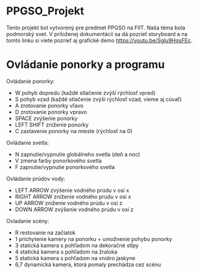 # PPGSO_Projekt

Tento projekt bol vytvorený pre predmet PPGSO na FIIT. Naša téma bola podmorský svet. V priloženej dokumentácií sa dá pozrieť storyboard a na tomto linku si viete pozrieť aj grafické demo https://youtu.be/Sglu9HqsFEc. 

# Ovládanie ponorky a programu
 
Ovládanie ponorky:
- W  	pohyb dopredu (každé stlačenie zvýší rýchlosť vpred)
- S 	pohyb vzad (každé stlačenie zvýší rýchlosť vzad, vieme aj cúvať)
-	A 	zrotovanie ponorky vľavo
-	D 	zrotovanie ponorky vpravo
-	SPACE 	zvýšenie ponorky
-	LEFT SHIFT	zníženie ponorky
-	C	zastavenie ponorky na mieste (rýchlosť na 0)

Ovládanie svetla:
-	N	zapnutie/vypnutie globálneho svetla (deň a noc)
-	V	zmena farby ponorkového svetla
-	F	zapnutie/vypnutie ponorkového svetla

Ovládanie prúdov vody:
- LEFT ARROW	zvýšenie vodného prúdu v osi x
-	RIGHT ARROW	zníženie vodného prúdu v osi x
- UP ARROW	zníženie vodného prúdu v osi z
-	DOWN ARROW	zvýšenie vodného prúdu v osi z

Ovladanie scény:
-	R	restovanie na začiatok
-	1	prichytenie kamery na ponorku + umožnenie pohybu ponorky
-	3	statická kamera s pohľadom na dekoračné stĺpy
-	4	statická kamera s pohľadom na žraloka
-	5	statická kamera s pohľadom na vnútro jaskyne
-	6,7	dynamická kamera, ktorá pomaly prechádza cez scénu

